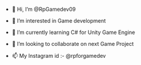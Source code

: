 - 👋 Hi, I’m @RpGamedev09
- 👀 I’m interested in Game development

- 🌱 I’m currently learning C# for Unity Game Engine
- 💞️ I’m looking to collaborate on next Game Project
- 📫 My Instagram id :- @rpforgamedev 

<!---
RpGamedev09/RpGamedev09 is a ✨ special ✨ repository because its `README.md` (this file) appears on your GitHub profile.
You can click the Preview link to take a look at your changes.
--->
